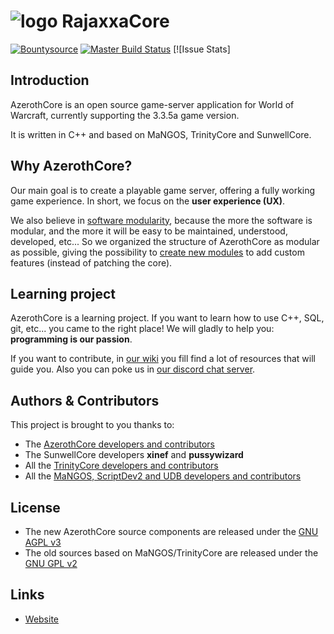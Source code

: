 # ![logo](http://dev.rajaxxa.ru/vk1.png) RajaxxaCore

[![Bountysource](https://www.bountysource.com/badge/tracker?tracker_id=40032087)](https://www.bountysource.com/teams/azerothcore/bounties) [![Master Build Status](https://travis-ci.org/azerothcore/azerothcore-wotlk.svg)](https://travis-ci.org/azerothcore/azerothcore-wotlk) [![Issue Stats]

## Introduction

AzerothCore is an open source game-server application for World of Warcraft, currently supporting the 3.3.5a game version.

It is written in C++ and based on MaNGOS, TrinityCore and SunwellCore.

## Why AzerothCore?

Our main goal is to create a playable game server, offering a fully working game experience. In short, we focus on the **user experience (UX)**.

We also believe in [software modularity](https://en.wikipedia.org/wiki/Modular_programming), because the more the software is modular, and the more it will be easy to be maintained, understood, developed, etc... So we organized the structure of AzerothCore as modular as possible, giving the possibility to [create new modules](https://github.com/azerothcore/azerothcore-wotlk/wiki/Create-a-Module) to add custom features (instead of patching the core).

## Learning project

AzerothCore is a learning project.
If you want to learn how to use C++, SQL, git, etc... you came to the right place! We will gladly to help you: **programming is our passion**.

If you want to contribute, in [our wiki](https://github.com/azerothcore/azerothcore-wotlk/wiki) you fill find a lot of resources that will guide you. Also you can poke us in [our discord chat server](https://discord.gg/gkt4y2x).


## Authors & Contributors

This project is brought to you thanks to:

- The [AzerothCore developers and contributors](https://github.com/AzerothCore/azerothcore-wotlk/graphs/contributors)
- The SunwellCore developers **xinef** and **pussywizard**
- All the [TrinityCore developers and contributors](https://github.com/TrinityCore/TrinityCore/blob/3.3.5/THANKS)
- All the [MaNGOS, ScriptDev2 and UDB developers and contributors](https://github.com/cmangos/mangos-wotlk/blob/master/AUTHORS.md)

## License

- The new AzerothCore source components are released under the [GNU AGPL v3](https://github.com/azerothcore/azerothcore-wotlk/blob/master/LICENSE-AGPL3)
- The old sources based on MaNGOS/TrinityCore are released under the [GNU GPL v2](https://github.com/azerothcore/azerothcore-wotlk/blob/master/LICENSE-GPL2)

## Links

- [Website](https://azerothcore.github.io/)
